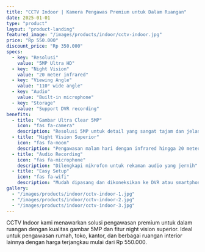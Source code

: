 ```yaml
---
title: "CCTV Indoor | Kamera Pengawas Premium untuk Dalam Ruangan"
date: 2025-01-01
type: "product"
layout: "product-landing"
featured_image: "/images/products/indoor/cctv-indoor.jpg"
price: "Rp 550.000"
discount_price: "Rp 350.000"
specs:
  - key: "Resolusi"
    value: "5MP Ultra HD"
  - key: "Night Vision"
    value: "20 meter infrared"
  - key: "Viewing Angle"
    value: "110° wide angle"
  - key: "Audio"
    value: "Built-in microphone"
  - key: "Storage"
    value: "Support DVR recording"
benefits:
  - title: "Gambar Ultra Clear 5MP"
    icon: "fas fa-camera"
    description: "Resolusi 5MP untuk detail yang sangat tajam dan jelas"
  - title: "Night Vision Superior"
    icon: "fas fa-moon"
    description: "Pengawasan malam hari dengan infrared hingga 20 meter"
  - title: "Audio Recording"
    icon: "fas fa-microphone"
    description: "Dilengkapi mikrofon untuk rekaman audio yang jernih"
  - title: "Easy Setup"
    icon: "fas fa-wifi"
    description: "Mudah dipasang dan dikoneksikan ke DVR atau smartphone"
gallery:
  - "/images/products/indoor/cctv-indoor-1.jpg"
  - "/images/products/indoor/cctv-indoor-2.jpg"
  - "/images/products/indoor/cctv-indoor-3.jpg"
---
```


CCTV Indoor kami menawarkan solusi pengawasan premium untuk dalam ruangan dengan kualitas gambar 5MP dan fitur night vision superior. Ideal untuk pengawasan rumah, toko, kantor, dan berbagai ruangan interior lainnya dengan harga terjangkau mulai dari Rp 550.000.